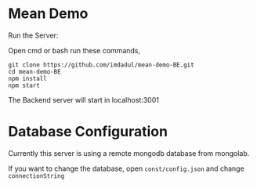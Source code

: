 # Mean Demo

Run the Server:

Open cmd or bash run these commands,

```
git clone https://github.com/imdadul/mean-demo-BE.git
cd mean-demo-BE
npm install
npm start
```
The Backend server will start in localhost:3001

# Database Configuration

Currently this server is using a remote mongodb database from mongolab.

If you want to change the database, open <code>const/config.json</code> and change <code>connectionString</code>



